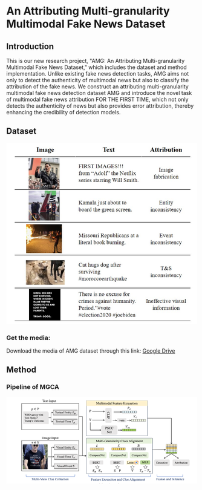 # An Attributing Multi-granularity Multimodal Fake News Dataset
## Introduction
This is our new research project, "AMG: An Attributing Multi-granularity Multimodal Fake News Dataset," which includes the dataset and method implementation. Unlike existing fake news detection tasks, AMG aims not only to detect the authenticity of multimodal news but also to classify the attribution of the fake news. We construct an attributing multi-granularity multimodal fake news detection dataset AMG and introduce the novel task of multimodal fake news attribution FOR THE FIRST TIME, which not only detects the authenticity of news but also provides error attribution, thereby enhancing the credibility of detection models.
## Dataset
![](image.png)
### Get the media:
Download the media of AMG dataset through this link: [Google Drive](https://drive.google.com/file/d/1cofD-0pzGYgI21aMlUVcocYj7uBMXgNk/view?usp=drive_link)
## Method
### Pipeline of MGCA
![](pipeline.png)
